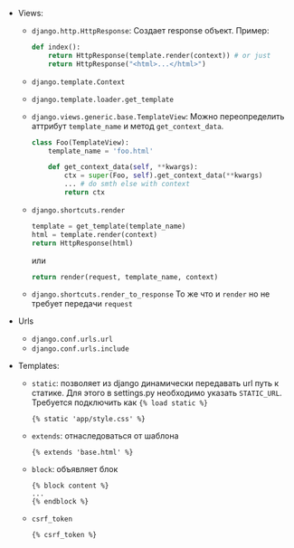 - Views:
  * `django.http.HttpResponse`:
    Создает response объект.
    Пример:
    ```python
    def index():
        return HttpResponse(template.render(context)) # or just
        return HttpResponse("<html>...</html>")
    ```
  * `django.template.Context`

  * `django.template.loader.get_template`

  * `django.views.generic.base.TemplateView`:
    Можно переопределить аттрибут `template_name` и метод `get_context_data`.
    ```python
    class Foo(TemplateView):
        template_name = 'foo.html'

        def get_context_data(self, **kwargs):
            ctx = super(Foo, self).get_context_data(**kwargs)
            ... # do smth else with context
            return ctx
    ```

  * `django.shortcuts.render`
    ```python
    template = get_template(template_name)
    html = template.render(context)
    return HttpResponse(html)
    ```
    или
    ```python
    return render(request, template_name, context)
    ```

  * `django.shortcuts.render_to_response`
    То же что и `render` но не требует передачи `request`

- Urls
  * `django.conf.urls.url`
  * `django.conf.urls.include`


- Templates:
  * `static`: позволяет из django динамически передавать url путь к статике.
    Для этого в settings.py необходимо указать `STATIC_URL`.
    Требуется подключить как `{% load static %}`
    ```
    {% static 'app/style.css' %}
    ```

  * `extends`: отнаследоваться от шаблона
    ```
    {% extends 'base.html' %}
    ```

  * `block`: объявляет блок
    ```
    {% block content %}
    ...
    {% endblock %}
    ```

  * `csrf_token`
    ```
    {% csrf_token %}
    ```

